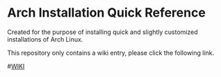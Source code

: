 Arch Installation Quick Reference
=================================

Created for the purpose of installing quick and slightly customized installations of Arch Linux.

This repository only contains a wiki entry, please click the following link.

#[WIKI](https://github.com/Jmac217/Arch-Installation-Quick-Reference/wiki/Installation-Reference)
